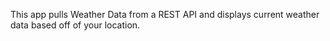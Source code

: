 This app pulls Weather Data from a REST API and displays current weather data based off of your location.
